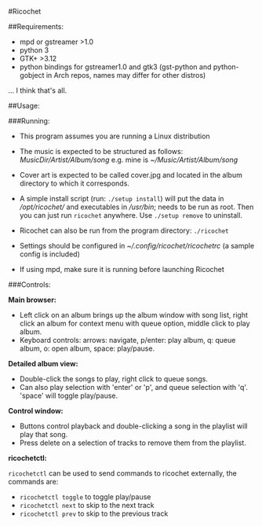 #Ricochet

##Requirements:

  - mpd or gstreamer >1.0
  - python 3
  - GTK+ >3.12
  - python bindings for gstreamer1.0 and gtk3 (gst-python and
    python-gobject in Arch repos, names may differ for other distros)

... I think that's all.


##Usage:

###Running:

  - This program assumes you are running a Linux distribution

  - The music is expected to be structured as follows:
    _MusicDir/Artist/Album/song_ e.g. mine is
    _~/Music/Artist/Album/song_

  - Cover art is expected to be called cover.jpg and located in the
    album directory to which it corresponds. 

  - A simple install script (run: `./setup install`) will put the data
    in _/opt/ricochet/_ and executables in _/usr/bin_; needs to be run
    as root. Then you can just run `ricochet` anywhere. Use `./setup
    remove` to uninstall.

  - Ricochet can also be run from the program directory: `./ricochet`

  - Settings should be configured in _~/.config/ricochet/ricochetrc_ (a
    sample config is included)

  - If using mpd, make sure it is running before launching Ricochet

###Controls:

**Main browser:**
  - Left click on an album brings up the album window with song list,
    right click an album for context menu with queue option, middle
    click to play album. 
  - Keyboard controls: arrows: navigate, p/enter: play album, q: queue
    album, o: open album, space: play/pause.

**Detailed album view:**
  - Double-click the songs to play, right click to queue songs.
  - Can also play selection with 'enter' or 'p', and queue selection
    with 'q'. 'space' will toggle play/pause.

**Control window:**
  - Buttons control playback and double-clicking a song in the playlist
    will play that song.
  - Press delete on a selection of tracks to remove them from the
    playlist.

**ricochetctl:**

  `ricochetctl` can be used to send commands to ricochet externally, the
  commands are:
  - `ricochetctl toggle` to toggle play/pause
  - `ricochetctl next` to skip to the next track
  - `ricochetctl prev` to skip to the previous track
